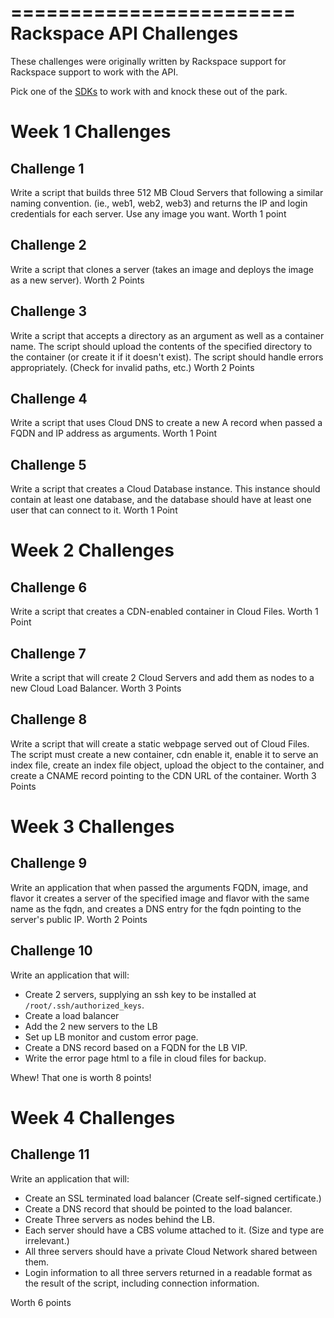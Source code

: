 ========================
Rackspace API Challenges
========================

These challenges were originally written by Rackspace support for Rackspace
support to work with the API.

Pick one of the [SDKs](http://developer.rackspace.com/#home-sdks) to work with
and knock these out of the park.

# Week 1 Challenges

## Challenge 1

Write a script that builds three 512 MB Cloud Servers that following a similar naming convention. (ie., web1, web2, web3) and returns the IP and login credentials for each server. Use any image you want. Worth 1 point

## Challenge 2

Write a script that clones a server (takes an image and deploys the image as a new server). Worth 2 Points

## Challenge 3

Write a script that accepts a directory as an argument as well as a container name. The script should upload the contents of the specified directory to the container (or create it if it doesn't exist). The script should handle errors appropriately. (Check for invalid paths, etc.) Worth 2 Points

## Challenge 4

Write a script that uses Cloud DNS to create a new A record when passed a FQDN and IP address as arguments. Worth 1 Point

## Challenge 5

Write a script that creates a Cloud Database instance. This instance should contain at least one database, and the database should have at least one user that can connect to it. Worth 1 Point

# Week 2 Challenges

## Challenge 6

Write a script that creates a CDN-enabled container in Cloud Files. Worth 1 Point

## Challenge 7

Write a script that will create 2 Cloud Servers and add them as nodes to a new Cloud Load Balancer. Worth 3 Points

## Challenge 8

Write a script that will create a static webpage served out of Cloud Files. The script must create a new container, cdn enable it, enable it to serve an index file, create an index file object, upload the object to the container, and create a CNAME record pointing to the CDN URL of the container. Worth 3 Points

# Week 3 Challenges

## Challenge 9

Write an application that when passed the arguments FQDN, image, and flavor it creates a server of the specified image and flavor with the same name as the fqdn, and creates a DNS entry for the fqdn pointing to the server's public IP. Worth 2 Points

## Challenge 10

Write an application that will:

* Create 2 servers, supplying an ssh key to be installed at `/root/.ssh/authorized_keys`.
* Create a load balancer
* Add the 2 new servers to the LB
* Set up LB monitor and custom error page.
* Create a DNS record based on a FQDN for the LB VIP.
* Write the error page html to a file in cloud files for backup.

Whew! That one is worth 8 points!

# Week 4 Challenges

## Challenge 11

Write an application that will:

* Create an SSL terminated load balancer (Create self-signed certificate.)
* Create a DNS record that should be pointed to the load balancer.
* Create Three servers as nodes behind the LB.
* Each server should have a CBS volume attached to it. (Size and type are irrelevant.)
* All three servers should have a private Cloud Network shared between them.
* Login information to all three servers returned in a readable format as the result of the script, including connection information.

Worth 6 points


